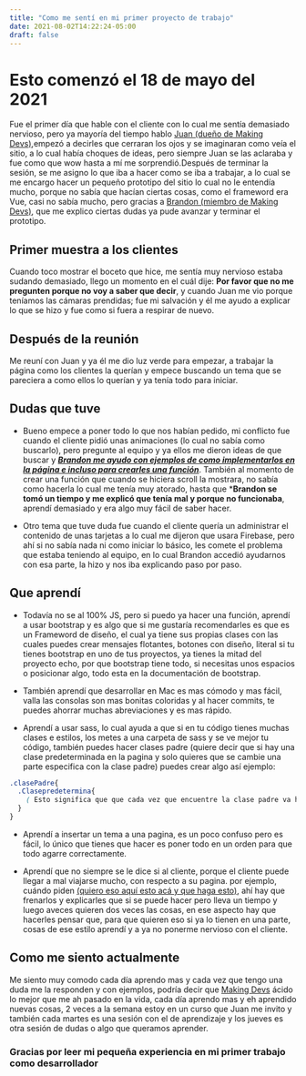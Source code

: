 ```yaml
---
title: "Como me sentí en mi primer proyecto de trabajo"
date: 2021-08-02T14:22:24-05:00
draft: false
---
```


# Esto comenzó el 18 de mayo del 2021

Fue el primer día que hable con el cliente con lo cual me sentía demasiado nervioso, pero ya mayoría del tiempo hablo [Juan (dueño de Making Devs)](https://www.makingdevs.com/),empezó a decirles que cerraran los ojos y se imaginaran como veía el sitio, a lo cual había choques de ideas, pero siempre Juan se las aclaraba y fue como que wow hasta a mí me sorprendió.Después de terminar la sesión, se me asigno lo que iba a hacer como se iba a trabajar, a lo cual se me encargo hacer un pequeño prototipo del sitio lo cual no le entendía mucho, porque no sabía que hacían ciertas cosas, como el frameword era Vue, casi no sabía mucho, pero gracias a [Brandon (miembro de Making Devs)](http://brandonvergara.me/), que me explico ciertas dudas ya pude avanzar y terminar el prototipo.

## Primer muestra a los clientes
Cuando toco mostrar el boceto que hice, me sentía muy nervioso estaba sudando demasiado, llego un momento en el cuál dije: **Por favor que no me pregunten porque no voy a saber que decir**, y cuando Juan me vio porque teníamos las cámaras prendidas; fue mi salvación y él me ayudo a explicar lo que se hizo y fue como si fuera a respirar de nuevo.

## Después de la reunión

Me reuní con Juan y ya él me dio luz verde para empezar, a trabajar la página como los clientes la querían y empece buscando un tema que se pareciera a como ellos lo querían y ya tenía todo para iniciar.

## Dudas que tuve 

+ Bueno empece a poner todo lo que nos habían pedido, mi conflicto fue cuando el cliente pidió unas animaciones (lo cual no sabía como buscarlo), pero pregunte al equipo y ya ellos me dieron ideas de que buscar y [***Brandon me ayudo con ejemplos de como implementarlos en la página e incluso para crearles una función***](http://brandonvergara.me/).
También al momento de crear una función que cuando se hiciera scroll la mostrara, no sabía como hacerla lo cual me tenía muy atorado, hasta que ***Brandon se tomó un tiempo y me explicó que tenía mal y porque no funcionaba**, aprendí demasiado y era algo muy fácil de saber hacer.

+ Otro tema que tuve duda fue cuando el cliente quería un administrar el contenido de unas tarjetas a lo cual me dijeron que usara Firebase, pero ahí si no sabía nada ni como iniciar lo básico, les comete el problema que estaba teniendo al equipo, en lo cual Brandon accedió ayudarnos con esa parte, la hizo y nos iba explicando paso por paso.

## Que aprendí

+ Todavía no se al 100% JS, pero si puedo ya hacer una función, aprendí a usar bootstrap y es algo que si me gustaría recomendarles es que es un Frameword de diseño, el cual ya tiene sus propias clases con las cuales puedes crear mensajes flotantes, botones con diseño, literal si tu tienes bootstrap en uno de tus proyectos, ya tienes la mitad del proyecto echo, por que bootstrap tiene todo, si necesitas unos espacios o posicionar algo, todo esta en la documentación de bootstrap.

+ También aprendí que desarrollar en Mac es mas cómodo y mas fácil, valla las consolas son mas bonitas coloridas  y al hacer commits, te puedes ahorrar muchas abreviaciones y es mas rápido.

+ Aprendí a usar sass, lo cual ayuda a que si en tu código tienes muchas clases e estilos, los metes a una carpeta de sass y se ve mejor tu código, también puedes hacer clases padre (quiere decir que si hay una clase predeterminada en la pagina y solo quieres que se cambie una parte especifica con la clase padre) puedes crear algo así ejemplo: 

```scss
.clasePadre{
  .Clasepredetermina{ 
    ( Esto significa que que cada vez que encuentre la clase padre va hacer cambio en la clase predeterminada).
  }
}
```

+ Aprendí a insertar un tema a una pagina, es un poco confuso pero es fácil, lo único que tienes que hacer es poner todo en un orden para que todo agarre correctamente. 

+ Aprendí que no siempre se le dice si al cliente, porque el cliente puede llegar a mal viajarse mucho, con respecto a su pagina. por ejemplo, cuándo piden [(quiero eso aquí esto acá y que haga esto)](), ahí hay que frenarlos y explicarles que si se puede hacer pero lleva un tiempo y luego aveces quieren dos veces las cosas, en ese aspecto hay que hacerles pensar que, para que quieren eso si ya lo tienen en una parte, cosas de ese estilo aprendí y a ya no ponerme nervioso con el cliente.

## Como me siento actualmente 

Me siento muy comodo cada día aprendo mas y cada vez que tengo una duda me la responden y con ejemplos, podría decir que [Making Devs](https://www.makingdevs.com/) ácido lo mejor que me ah pasado en la vida, cada día aprendo mas y eh aprendido nuevas cosas, 2 veces a la semana estoy en un curso que Juan me invito y también cada martes es una sesión con el de aprendizaje y los jueves es otra sesión de dudas o algo que queramos aprender.

### Gracias por leer mi pequeña experiencia en mi primer trabajo como desarrollador 